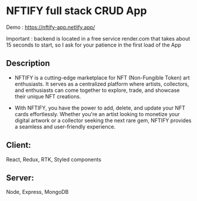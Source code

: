 # NFTIFY full stack CRUD App

Demo : https://nftify-app.netlify.app/

Important : backend is located in a free service render.com that takes about 15 seconds to start, so I ask for your patience in the first load of the App

## Description

- NFTIFY is a cutting-edge marketplace for NFT (Non-Fungible Token) art enthusiasts. It serves as a centralized platform where artists, collectors, and enthusiasts can come together to explore, trade, and showcase their unique NFT creations.

- With NFTIFY, you have the power to add, delete, and update your NFT cards effortlessly. Whether you're an artist looking to monetize your digital artwork or a collector seeking the next rare gem, NFTIFY provides a seamless and user-friendly experience.

## Client:

React, Redux, RTK, Styled components

## Server:

Node, Express, MongoDB
